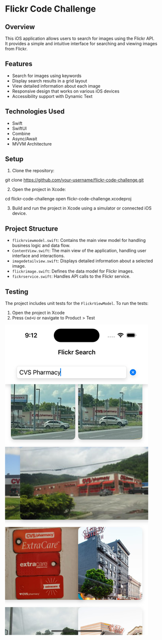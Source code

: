 # Flickr Code Challenge

## Overview

This iOS application allows users to search for images using the Flickr API. It provides a simple and intuitive interface for searching and viewing images from Flickr.

## Features

- Search for images using keywords
- Display search results in a grid layout
- View detailed information about each image
- Responsive design that works on various iOS devices
- Accessibility support with Dynamic Text

## Technologies Used

- Swift
- SwiftUI
- Combine
- Async/Await
- MVVM Architecture

## Setup

1. Clone the repository:

git clone https://github.com/your-username/flickr-code-challenge.git

2. Open the project in Xcode:

cd flickr-code-challenge
open flickr-code-challenge.xcodeproj

3. Build and run the project in Xcode using a simulator or connected iOS device.

## Project Structure

- `flickrviewmodel.swift`: Contains the main view model for handling business logic and data flow.
- `ContentView.swift`: The main view of the application, handling user interface and interactions.
- `imagedetailview.swift`: Displays detailed information about a selected image.
- `flickrimage.swift`: Defines the data model for Flickr images.
- `fickrservice.swift`: Handles API calls to the Flickr service.

## Testing

The project includes unit tests for the `FlickrViewModel`. To run the tests:

1. Open the project in Xcode
2. Press `Cmd+U` or navigate to Product > Test

![screenshot](screenshot.jpg)
